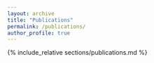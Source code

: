 ```yaml
---
layout: archive
title: "Publications"
permalink: /publications/
author_profile: true
---
```


{% include_relative sections/publications.md %} 